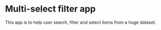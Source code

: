 # Multi-select filter app

This app is to help user search, filter and select items from a huge dataset.
